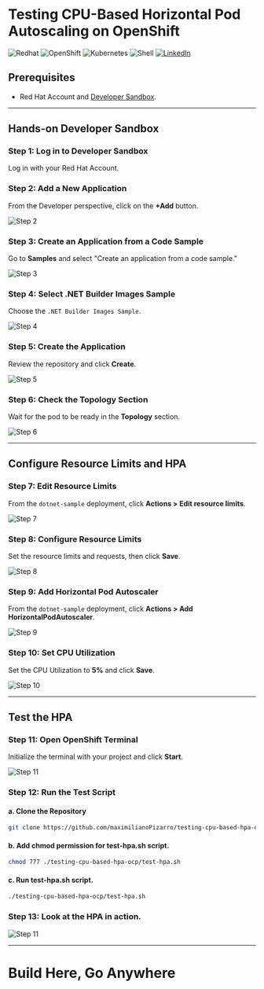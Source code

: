 # Testing CPU-Based Horizontal Pod Autoscaling on OpenShift

![Redhat](https://img.shields.io/badge/redhat-CC0000?style=for-the-badge&logo=redhat&logoColor=white)
![OpenShift](https://img.shields.io/badge/openshift-%23121011.svg?style=for-the-badge&logo=openshift&logoColor=white)
![Kubernetes](https://img.shields.io/badge/kubernetes-%23326ce5.svg?style=for-the-badge&logo=kubernetes&logoColor=white)
![Shell](https://img.shields.io/badge/shell_script-%23121011.svg?style=for-the-badge&logo=gnu-bash&logoColor=white)
[![LinkedIn](https://img.shields.io/badge/LinkedIn-0077B5?style=for-the-badge&logo=linkedin&logoColor=white)](https://www.linkedin.com/in/maximiliano-gregorio-pizarro-consultor-it)

## Prerequisites

- Red Hat Account and [Developer Sandbox](https://developers.redhat.com/developer-sandbox).

---

## Hands-on Developer Sandbox

### Step 1: Log in to Developer Sandbox
Log in with your Red Hat Account.

### Step 2: Add a New Application
From the Developer perspective, click on the **+Add** button.

![Step 2](https://raw.githubusercontent.com/maximilianoPizarro/testing-cpu-based-hpa-ocp/main/images/step-2.png)

### Step 3: Create an Application from a Code Sample
Go to **Samples** and select "Create an application from a code sample."

![Step 3](https://raw.githubusercontent.com/maximilianoPizarro/testing-cpu-based-hpa-ocp/main/images/step-3.png)

### Step 4: Select .NET Builder Images Sample
Choose the `.NET Builder Images Sample`.

![Step 4](https://raw.githubusercontent.com/maximilianoPizarro/testing-cpu-based-hpa-ocp/main/images/step-4.png)

### Step 5: Create the Application
Review the repository and click **Create**.

![Step 5](https://raw.githubusercontent.com/maximilianoPizarro/testing-cpu-based-hpa-ocp/main/images/step-5.png)

### Step 6: Check the Topology Section
Wait for the pod to be ready in the **Topology** section.

![Step 6](https://raw.githubusercontent.com/maximilianoPizarro/testing-cpu-based-hpa-ocp/main/images/step-6.png)

---

## Configure Resource Limits and HPA

### Step 7: Edit Resource Limits
From the `dotnet-sample` deployment, click **Actions > Edit resource limits**.

![Step 7](https://raw.githubusercontent.com/maximilianoPizarro/testing-cpu-based-hpa-ocp/main/images/step-7.png)

### Step 8: Configure Resource Limits
Set the resource limits and requests, then click **Save**.

![Step 8](https://raw.githubusercontent.com/maximilianoPizarro/testing-cpu-based-hpa-ocp/main/images/step-8.png)

### Step 9: Add Horizontal Pod Autoscaler
From the `dotnet-sample` deployment, click **Actions > Add HorizontalPodAutoscaler**.

![Step 9](https://raw.githubusercontent.com/maximilianoPizarro/testing-cpu-based-hpa-ocp/main/images/step-9.png)

### Step 10: Set CPU Utilization
Set the CPU Utilization to **5%** and click **Save**.

![Step 10](https://raw.githubusercontent.com/maximilianoPizarro/testing-cpu-based-hpa-ocp/main/images/step-10.png)

---

## Test the HPA

### Step 11: Open OpenShift Terminal
Initialize the terminal with your project and click **Start**.

![Step 11](https://raw.githubusercontent.com/maximilianoPizarro/testing-cpu-based-hpa-ocp/main/images/step-11.png)

### Step 12: Run the Test Script

#### a. Clone the Repository
```bash
git clone https://github.com/maximilianoPizarro/testing-cpu-based-hpa-ocp.git
```

#### b. Add chmod permission for test-hpa.sh script.

```bash
chmod 777 ./testing-cpu-based-hpa-ocp/test-hpa.sh
```

#### c. Run test-hpa.sh script.

```bash
./testing-cpu-based-hpa-ocp/test-hpa.sh
```

### Step 13: Look at the HPA in action.

![Step 11](https://raw.githubusercontent.com/maximilianoPizarro/testing-cpu-based-hpa-ocp/main/images/step-12.png)

---

# Build Here, Go Anywhere